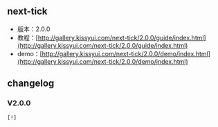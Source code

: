 ## next-tick

* 版本：2.0.0
* 教程：[http://gallery.kissyui.com/next-tick/2.0.0/guide/index.html](http://gallery.kissyui.com/next-tick/2.0.0/guide/index.html)
* demo：[http://gallery.kissyui.com/next-tick/2.0.0/demo/index.html](http://gallery.kissyui.com/next-tick/2.0.0/demo/index.html)

## changelog

### V2.0.0

    [!]


